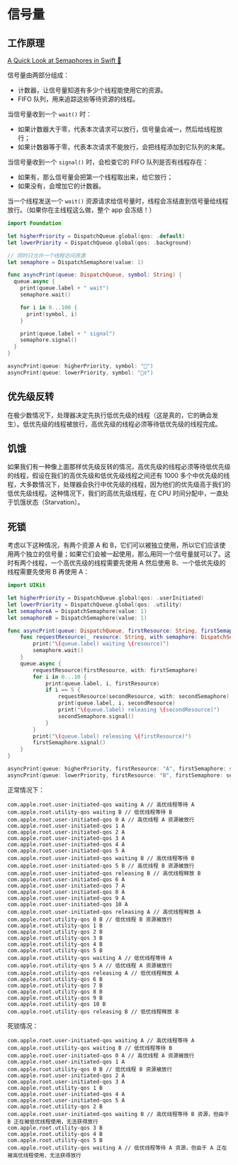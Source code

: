 # 信号量

## 工作原理

[A Quick Look at Semaphores in Swift 🚦](https://medium.com/swiftly-swift/a-quick-look-at-semaphores-6b7b85233ddb#.61uw6lq2d)

信号量由两部分组成：

- 计数器，让信号量知道有多少个线程能使用它的资源。
- FIFO 队列，用来追踪这些等待资源的线程。

当信号量收到一个 `wait()` 时：

- 如果计数器大于零，代表本次请求可以放行，信号量会减一，然后给线程放行；
- 如果计数器等于零，代表本次请求不能放行，会把线程添加到它队列的末尾。

当信号量收到一个 `signal()` 时，会检查它的 FIFO 队列是否有线程存在：

- 如果有，那么信号量会把第一个线程取出来，给它放行；
- 如果没有，会增加它的计数器。

当一个线程发送一个 `wait()` 资源请求给信号量时，线程会冻结直到信号量给线程放行。（如果你在主线程这么做，整个 app 会冻结！）

```swift
import Foundation

let higherPriority = DispatchQueue.global(qos: .default)
let lowerPriority = DispatchQueue.global(qos: .background)

// 同时只允许一个线程访问资源
let semaphore = DispatchSemaphore(value: 1)

func asyncPrint(queue: DispatchQueue, symbol: String) {
  queue.async {
    print(queue.label + " wait")
    semaphore.wait()

    for i in 0...100 {
      print(symbol, i)
    }

    print(queue.label + " signal")
    semaphore.signal()
  }
}

asyncPrint(queue: higherPriority, symbol: "🚗")
asyncPrint(queue: lowerPriority, symbol: "🚴‍♀️")
```

## 优先级反转

在极少数情况下，处理器决定先执行低优先级的线程（这是真的，它的确会发生）。低优先级的线程被放行，高优先级的线程必须等待低优先级的线程完成。

## 饥饿

如果我们有一种像上面那样优先级反转的情况，高优先级的线程必须等待低优先级的线程，假设在我们的高优先级和低优先级线程之间还有 1000 多个中优先级的线程，大多数情况下，处理器会执行中优先级的线程，因为他们的优先级高于我们的低优先级线程。这种情况下，我们的高优先级线程，在 CPU 时间分配中，一直处于饥饿状态（Starvation）。

## 死锁

考虑以下这种情况，有两个资源 A 和 B，它们可以被独立使用，所以它们应该使用两个独立的信号量；如果它们会被一起使用，那么用同一个信号量就可以了。这时有两个线程，一个高优先级的线程需要先使用 A 然后使用 B、一个低优先级的线程需要先使用 B 再使用 A：

```swift
import UIKit

let higherPriority = DispatchQueue.global(qos: .userInitiated)
let lowerPriority = DispatchQueue.global(qos: .utility)
let semaphoreA = DispatchSemaphore(value: 1)
let semaphoreB = DispatchSemaphore(value: 1)

func asyncPrint(queue: DispatchQueue, firstResource: String, firstSemaphore: DispatchSemaphore, secondResource: String, secondSemaphore: DispatchSemaphore) {
    func requestResource(_ resource: String, with semaphore: DispatchSemaphore) {
        print("\(queue.label) waiting \(resource)")
        semaphore.wait()
    }
    queue.async {
        requestResource(firstResource, with: firstSemaphore)
        for i in 0...10 {
            print(queue.label, i, firstResource)
            if i == 5 {
                requestResource(secondResource, with: secondSemaphore)
                print(queue.label, i, secondResource)
                print("\(queue.label) releasing \(secondResource)")
                secondSemaphore.signal()
            }
        }
        print("\(queue.label) releasing \(firstResource)")
        firstSemaphore.signal()
    }
}

asyncPrint(queue: higherPriority, firstResource: "A", firstSemaphore: semaphoreA, secondResource: "B", secondSemaphore: semaphoreB)
asyncPrint(queue: lowerPriority, firstResource: "B", firstSemaphore: semaphoreB, secondResource: "A", secondSemaphore: semaphoreA)
```

正常情况下：

```
com.apple.root.user-initiated-qos waiting A // 高优线程等待 A
com.apple.root.utility-qos waiting B // 低优线程等待 B
com.apple.root.user-initiated-qos 0 A // 高优线程 A 资源被放行
com.apple.root.user-initiated-qos 1 A
com.apple.root.user-initiated-qos 2 A
com.apple.root.user-initiated-qos 3 A
com.apple.root.user-initiated-qos 4 A
com.apple.root.user-initiated-qos 5 A
com.apple.root.user-initiated-qos waiting B // 高优线程等待 B
com.apple.root.user-initiated-qos 5 B // 高优线程 B 资源被放行
com.apple.root.user-initiated-qos releasing B // 高优线程释放 B
com.apple.root.user-initiated-qos 6 A
com.apple.root.user-initiated-qos 7 A
com.apple.root.user-initiated-qos 8 A
com.apple.root.user-initiated-qos 9 A
com.apple.root.user-initiated-qos 10 A
com.apple.root.user-initiated-qos releasing A // 高优线程释放 A
com.apple.root.utility-qos 0 B // 低优线程 B 资源被放行
com.apple.root.utility-qos 1 B
com.apple.root.utility-qos 2 B
com.apple.root.utility-qos 3 B
com.apple.root.utility-qos 4 B
com.apple.root.utility-qos 5 B
com.apple.root.utility-qos waiting A // 低优线程等待 A
com.apple.root.utility-qos 5 A // 低优线程 A 资源被放行
com.apple.root.utility-qos releasing A // 低优线程释放 A
com.apple.root.utility-qos 6 B
com.apple.root.utility-qos 7 B
com.apple.root.utility-qos 8 B
com.apple.root.utility-qos 9 B
com.apple.root.utility-qos 10 B
com.apple.root.utility-qos releasing B // 低优线程释放 B
```

死锁情况：

```
com.apple.root.user-initiated-qos waiting A // 高优线程等待 A
com.apple.root.utility-qos waiting B // 低优线程等待 B
com.apple.root.user-initiated-qos 0 A // 高优线程 A 资源被放行
com.apple.root.user-initiated-qos 1 A
com.apple.root.utility-qos 0 B // 低优线程 B 资源被放行
com.apple.root.user-initiated-qos 2 A
com.apple.root.user-initiated-qos 3 A
com.apple.root.utility-qos 1 B
com.apple.root.user-initiated-qos 4 A
com.apple.root.user-initiated-qos 5 A
com.apple.root.utility-qos 2 B
com.apple.root.user-initiated-qos waiting B // 高优线程等待 B 资源，但由于 B 正在被低优线程使用，无法获得放行
com.apple.root.utility-qos 3 B
com.apple.root.utility-qos 4 B
com.apple.root.utility-qos 5 B
com.apple.root.utility-qos waiting A // 低优线程等待 A 资源，但由于 A 正在被高优线程使用，无法获得放行
```
